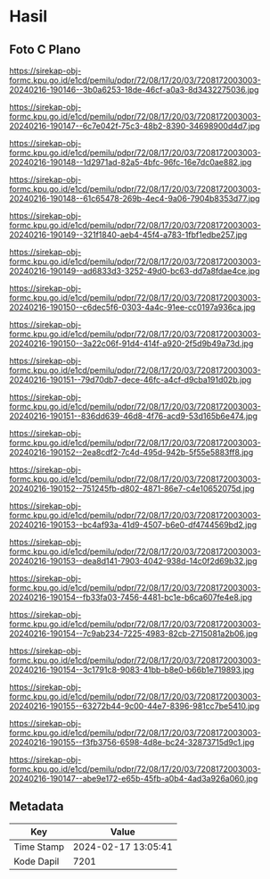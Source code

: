 # Hasil

## Foto C Plano

https://sirekap-obj-formc.kpu.go.id/e1cd/pemilu/pdpr/72/08/17/20/03/7208172003003-20240216-190146--3b0a6253-18de-46cf-a0a3-8d3432275036.jpg

https://sirekap-obj-formc.kpu.go.id/e1cd/pemilu/pdpr/72/08/17/20/03/7208172003003-20240216-190147--6c7e042f-75c3-48b2-8390-34698900d4d7.jpg

https://sirekap-obj-formc.kpu.go.id/e1cd/pemilu/pdpr/72/08/17/20/03/7208172003003-20240216-190148--1d2971ad-82a5-4bfc-96fc-16e7dc0ae882.jpg

https://sirekap-obj-formc.kpu.go.id/e1cd/pemilu/pdpr/72/08/17/20/03/7208172003003-20240216-190148--61c65478-269b-4ec4-9a06-7904b8353d77.jpg

https://sirekap-obj-formc.kpu.go.id/e1cd/pemilu/pdpr/72/08/17/20/03/7208172003003-20240216-190149--321f1840-aeb4-45f4-a783-1fbf1edbe257.jpg

https://sirekap-obj-formc.kpu.go.id/e1cd/pemilu/pdpr/72/08/17/20/03/7208172003003-20240216-190149--ad6833d3-3252-49d0-bc63-dd7a8fdae4ce.jpg

https://sirekap-obj-formc.kpu.go.id/e1cd/pemilu/pdpr/72/08/17/20/03/7208172003003-20240216-190150--c6dec5f6-0303-4a4c-91ee-cc0197a936ca.jpg

https://sirekap-obj-formc.kpu.go.id/e1cd/pemilu/pdpr/72/08/17/20/03/7208172003003-20240216-190150--3a22c06f-91d4-414f-a920-2f5d9b49a73d.jpg

https://sirekap-obj-formc.kpu.go.id/e1cd/pemilu/pdpr/72/08/17/20/03/7208172003003-20240216-190151--79d70db7-dece-46fc-a4cf-d9cba191d02b.jpg

https://sirekap-obj-formc.kpu.go.id/e1cd/pemilu/pdpr/72/08/17/20/03/7208172003003-20240216-190151--836dd639-46d8-4f76-acd9-53d165b6e474.jpg

https://sirekap-obj-formc.kpu.go.id/e1cd/pemilu/pdpr/72/08/17/20/03/7208172003003-20240216-190152--2ea8cdf2-7c4d-495d-942b-5f55e5883ff8.jpg

https://sirekap-obj-formc.kpu.go.id/e1cd/pemilu/pdpr/72/08/17/20/03/7208172003003-20240216-190152--751245fb-d802-4871-86e7-c4e10652075d.jpg

https://sirekap-obj-formc.kpu.go.id/e1cd/pemilu/pdpr/72/08/17/20/03/7208172003003-20240216-190153--bc4af93a-41d9-4507-b6e0-df4744569bd2.jpg

https://sirekap-obj-formc.kpu.go.id/e1cd/pemilu/pdpr/72/08/17/20/03/7208172003003-20240216-190153--dea8d141-7903-4042-938d-14c0f2d69b32.jpg

https://sirekap-obj-formc.kpu.go.id/e1cd/pemilu/pdpr/72/08/17/20/03/7208172003003-20240216-190154--fb33fa03-7456-4481-bc1e-b6ca607fe4e8.jpg

https://sirekap-obj-formc.kpu.go.id/e1cd/pemilu/pdpr/72/08/17/20/03/7208172003003-20240216-190154--7c9ab234-7225-4983-82cb-2715081a2b06.jpg

https://sirekap-obj-formc.kpu.go.id/e1cd/pemilu/pdpr/72/08/17/20/03/7208172003003-20240216-190154--3c1791c8-9083-41bb-b8e0-b66b1e719893.jpg

https://sirekap-obj-formc.kpu.go.id/e1cd/pemilu/pdpr/72/08/17/20/03/7208172003003-20240216-190155--63272b44-9c00-44e7-8396-981cc7be5410.jpg

https://sirekap-obj-formc.kpu.go.id/e1cd/pemilu/pdpr/72/08/17/20/03/7208172003003-20240216-190155--f3fb3756-6598-4d8e-bc24-32873715d9c1.jpg

https://sirekap-obj-formc.kpu.go.id/e1cd/pemilu/pdpr/72/08/17/20/03/7208172003003-20240216-190147--abe9e172-e65b-45fb-a0b4-4ad3a926a060.jpg


## Metadata

| Key        | Value               |
| ---------- | ------------------- |
| Time Stamp | 2024-02-17 13:05:41 |
| Kode Dapil | 7201                |



